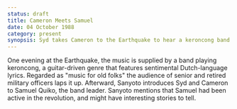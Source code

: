 ```yaml
---
status: draft
title: Cameron Meets Samuel
date: 04 October 1988 
category: present
synopsis: Syd takes Cameron to the Earthquake to hear a keroncong band beloved by the older clientele. Sanyoto introduces Cameron to Samuel Quiko, the band leader.
---
```

One evening at the Earthquake, the music is supplied by a band playing keroncong, a
guitar-driven genre that features sentimental Dutch-language lyrics.
Regarded as "music for old folks" the audience of senior and retired
military officers laps it up. Afterward, Sanyoto introduces Syd and
Cameron to Samuel Quiko, the band leader. Sanyoto mentions that Samuel
had been active in the revolution, and might have interesting stories to
tell.